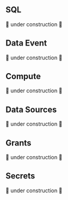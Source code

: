 ## SQL
:construction: under construction :construction: 

## Data Event
:construction: under construction :construction: 

## Compute
:construction: under construction :construction: 

## Data Sources
:construction: under construction :construction: 

## Grants
:construction: under construction :construction: 

## Secrets
:construction: under construction :construction: 